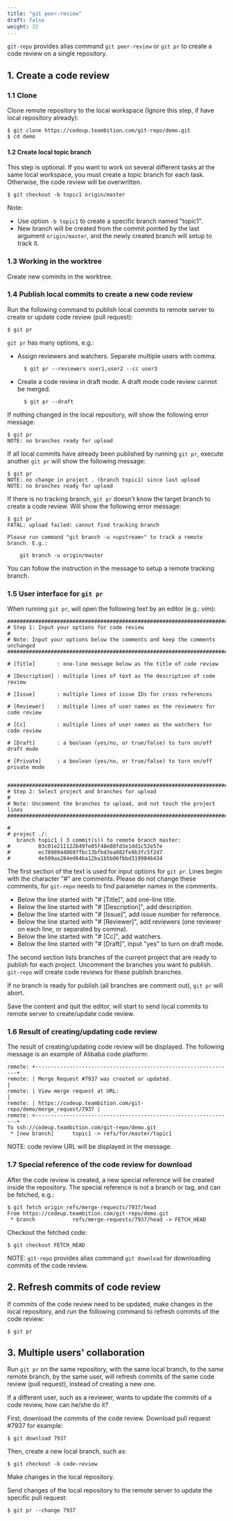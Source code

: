 ```yaml
---
title: "git peer-review"
draft: false
weight: 32
---
```


`git-repo` provides alias command `git peer-review` or `git pr` to create a code review on a single repository.


## 1. Create a code review

### 1.1 Clone

Clone remote repository to the local workspace (Ignore this step, if have local repository already):

    $ git clone https://codeup.teambition.com/git-repo/demo.git
    $ cd demo


#### 1.2 Create local topic branch

This step is optional. If you want to work on several different tasks at the same local workspace, you must create a topic branch for each task. Otherwise, the code review will be overwritten.

    $ git checkout -b topic1 origin/master

Note:

+ Use option `-b topic1` to create a specific branch named "topic1".
+ New branch will be created from the commit pointed by the last argument `origin/master`, and the newly created branch will setup to track it.


### 1.3 Working in the worktree

Create new commits in the worktree.


### 1.4 Publish local commits to create a new code review

Run the following command to publish local commits to remote server to create or update code review (pull request):

    $ git pr

`git pr` has many options, e.g.:

* Assign reviewers and watchers. Separate multiple users with comma.

        $ git pr --reviewers user1,user2 --cc user3

* Create a code review in draft mode. A draft mode code review cannot be merged.

        $ git pr --draft

If nothing changed in the local repository, will show the following error message:

    $ git pr
    NOTE: no branches ready for upload

If all local commits have already been published by running `git pr`, execute another `git pr` will show the following message:

    $ git pr
    NOTE: no change in project . (branch topic1) since last upload
    NOTE: no branches ready for upload

If there is no tracking branch, `git pr` doesn't know the target branch to create a code review. Will show the following error message:

    $ git pr
    FATAL: upload failed: cannot find tracking branch
    
    Please run command "git branch -u <upstream>" to track a remote branch. E.g.:
    
        git branch -u origin/master

You can follow the instruction in the message to setup a remote tracking branch.


### 1.5 User interface for `git pr`

When running `git pr`, will open the following text by an editor (e.g.: vim):

    ##############################################################################
    # Step 1: Input your options for code review
    #
    # Note: Input your options below the comments and keep the comments unchanged
    ##############################################################################
    
    # [Title]       : one-line message below as the title of code review
    
    # [Description] : multiple lines of text as the description of code review
    
    # [Issue]       : multiple lines of issue IDs for cross references
    
    # [Reviewer]    : multiple lines of user names as the reviewers for code review
    
    # [Cc]          : multiple lines of user names as the watchers for code review
    
    # [Draft]       : a boolean (yes/no, or true/false) to turn on/off draft mode
    
    # [Private]     : a boolean (yes/no, or true/false) to turn on/off private mode
    
    
    ##############################################################################
    # Step 2: Select project and branches for upload
    #
    # Note: Uncomment the branches to upload, and not touch the project lines
    ##############################################################################
    
    #
    # project ./:
       branch topic1 ( 3 commit(s)) to remote branch master:
    #         03c01e211122b49fe05f48e08fd3e1dd1c52e57e
    #         ec78989440697fbc13bfbd3ea082fe9b3fc5f2d7
    #         4e599aa284ed64ba12ba1b5b06fbbd3199846434

		
The first section of the text is used for input options for `git pr`. Lines begin with the character "#" are comments. Please do not change these comments, for `git-repo` needs to find parameter names in the comments.

+ Below the line started with "# [Title]", add one-line title.
+ Below the line started with "# [Description]", add description.
+ Below the line started with "# [Issue]", add issue number for reference.
+ Below the line started with "# [Reviewer]", add reviewers (one reviewer on each line, or separated by comma).
+ Below the line started with "# [Cc]", add watchers.
+ Below the line started with "# [Draft]", input "yes" to turn on draft mode.


The second section lists branches of the current project that are ready to publish for each project. Uncomment the branches you want to publish. `git-repo` will create code reviews for these publish branches.

If no branch is ready for publish (all branches are comment out), `git pr` will abort.

Save the content and quit the editor, will start to send local commits to remote server to create/update code review.


### 1.6 Result of creating/updating code review

The result of creating/updating code review will be displayed. The following message is an example of Alibaba code platform:

    remote: +----------------------------------------------------------------+
    remote: | Merge Request #7937 was created or updated.                    |
    remote: | View merge request at URL:                                     |
    remote: | https://codeup.teambition.com/git-repo/demo/merge_request/7937 |
    remote: +----------------------------------------------------------------+
    To ssh://codeup.teambition.com/git-repo/demo.git
     * [new branch]      topic1 -> refs/for/master/topic1

NOTE: code review URL will be displayed in the message.


### 1.7 Special reference of the code review for download

After the code review is created, a new special reference will be created inside the repository. The special reference is not a branch or tag, and can be fetched, e.g.:

    $ git fetch origin refs/merge-requests/7937/head
    From https://codeup.teambition.com/git-repo/demo.git
     * branch            refs/merge-requests/7937/head -> FETCH_HEAD

Checkout the fetched code:

    $ git checkout FETCH_HEAD

NOTE: `git-repo` provides alias command `git download` for downloading commits of the code review.


## 2. Refresh commits of code review

If commits of the code review need to be updated, make changes in the local repository, and run the following command to refresh commits of the code review:

    $ git pr

## 3. Multiple users' collaboration

Run `git pr` on the same repository, with the same local branch, to the same remote branch, by the same user, will refresh commits of the same code review (pull request), instead of creating a new one.

If a different user, such as a reviewer, wants to update the commits of a code review, how can he/she do it?

First, download the commits of the code review. Download pull request #7937 for example:

    $ git download 7937

Then, create a new local branch, such as:

    $ git checkout -b code-review

Make changes in the local repository.

Send changes of the local repository to the remote server to update the specific pull request:

    $ git pr --change 7937
